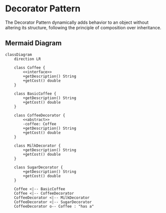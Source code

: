 # Decorator Pattern

The Decorator Pattern dynamically adds behavior to an object without altering its structure, following the principle of composition over inheritance.

## Mermaid Diagram

```mermaid
classDiagram
    direction LR

    class Coffee {
        <<interface>>
        +getDescription() String
        +getCost() double
    }

    class BasicCoffee {
        +getDescription() String
        +getCost() double
    }

    class CoffeeDecorator {
        <<abstract>>
        -coffee: Coffee
        +getDescription() String
        +getCost() double
    }

    class MilkDecorator {
        +getDescription() String
        +getCost() double
    }

    class SugarDecorator {
        +getDescription() String
        +getCost() double
    }

    Coffee <|-- BasicCoffee
    Coffee <|-- CoffeeDecorator
    CoffeeDecorator <|-- MilkDecorator
    CoffeeDecorator <|-- SugarDecorator
    CoffeeDecorator o-- Coffee : "has a"
